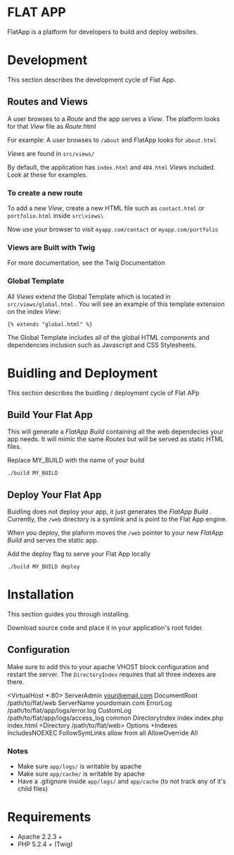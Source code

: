 FLAT APP
===

FlatApp is a platform for developers to build and deploy websites. 

# Development 
This section describes the development cycle of Flat App. 

## Routes and Views
A user browses to a *Route* and the app serves a *View*. The platform looks for that *View* file 
as *Route*.html

For example: A user browses to `/about` and FlatApp looks for `about.html`

*Views* are found in `src/views/`

By default, the application has `index.html` and `404.html` *Views* included. Look at these for examples.

### To create a new route
To add a new *View*, create a new HTML file such as `contact.html` or `portfolio.html` inside `src\views\`

Now use your browser to visit `myapp.com/contact` or `myapp.com/portfolio`

### Views are Built with Twig
For more documentation, see the Twig Documentation 

### Global Template
All *Views* extend the Global Template which is located in `src/views/global.html` . You will see an
example of this template extension on the index *View*:

    {% extends "global.html" %}

The Global Template includes all of the global HTML components and dependencies inclusion such as Javascript and CSS Stylesheets.

# Buidling and Deployment
This section describes the buidling / deployment cycle of Flat APp

## Build Your Flat App
This will generate a *FlatApp Build* containing all the web dependecies your app needs. It will mimic the same *Routes*
but will be served as static HTML files.

Replace MY_BUILD with the name of your build

`./build MY_BUILD`

## Deploy Your Flat App
Buidling does not deploy your app, it just generates the *FlatApp Build* . Currently, the `/web` directory is a symlink and is point to the Flat App engine. 

When you deploy, the plaform moves the `/web` pointer to your new *FlatApp Build* and serves the static app.

Add the deploy flag to serve your Flat App locally

`./build MY_BUILD deploy`

# Installation
This section guides you through installing. 

Download source code and place it in your application's root folder.

## Configuration 
Make sure to add this to your apache VHOST block configuration and restart the server. The `DirectoryIndex` requires that all three indexes are there. 

<VirtualHost *:80>
	ServerAdmin your@email.com
    DocumentRoot /path/to/flat/web
    ServerName yourdomain.com
    ErrorLog /path/to/flat/app/logs/error.log
    CustomLog /path/to/flat/app/logs/access_log common
    DirectoryIndex index index.php index.html
    <Directory /path/to/flat/web>
        Options +Indexes IncludesNOEXEC FollowSymLinks
        allow from all
        AllowOverride All
    </Directory>
</VirtualHost>

### Notes

- Make sure `app/logs/` is writable by apache
- Make sure `app/cache/` is writable by apache 
- Have a .gitignore inside `app/logs/` and `app/cache` (to not track any of it's child files)

# Requirements

- Apache 2.2.3 +
- PHP 5.2.4 + (Twig)
